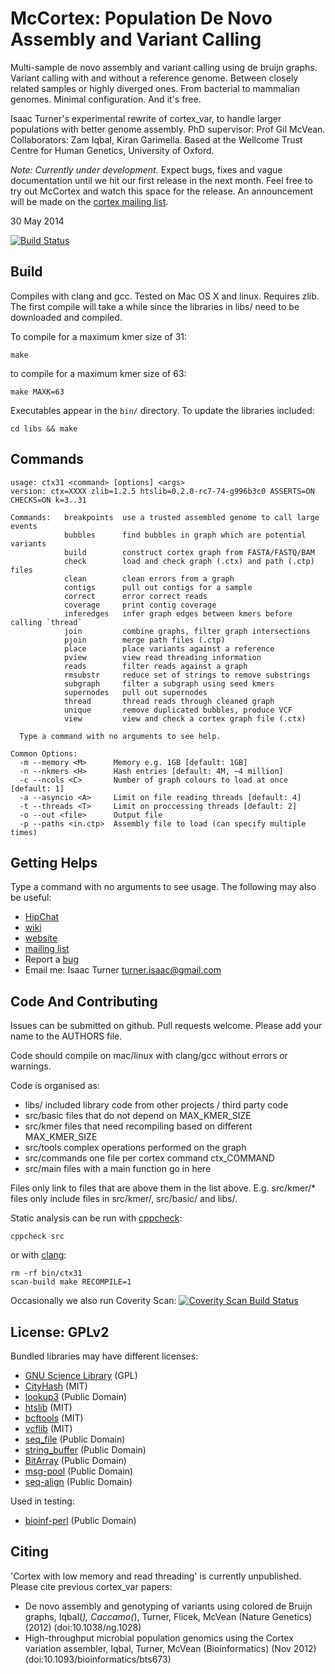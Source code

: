 McCortex: Population De Novo Assembly and Variant Calling
===============================================

Multi-sample de novo assembly and variant calling using de bruijn graphs.
Variant calling with and without a reference genome. Between closely related
samples or highly diverged ones. From bacterial to mammalian genomes. Minimal
configuration. And it's free.

Isaac Turner's experimental rewrite of cortex_var, to handle larger populations
with better genome assembly. PhD supervisor: Prof Gil McVean. Collaborators: Zam Iqbal, Kiran Garimella. Based at the Wellcome Trust Centre for Human Genetics, University of Oxford.

*Note: Currently under development.* Expect bugs, fixes and vague documentation until we hit our first release in the next month. Feel free to try out McCortex and watch this space for the release. An announcement will be made on the [cortex mailing list](https://groups.google.com/forum/#!forum/cortex_var).

30 May 2014

[![Build Status](https://travis-ci.org/mcveanlab/mccortex.svg)](https://travis-ci.org/mcveanlab/mccortex)

Build
-----

Compiles with clang and gcc. Tested on Mac OS X and linux. Requires zlib.
The first compile will take a while since the libraries in libs/ need to be
downloaded and compiled.

To compile for a maximum kmer size of 31:

    make

to compile for a maximum kmer size of 63:

    make MAXK=63

Executables appear in the `bin/` directory. To update the libraries included:

    cd libs && make

Commands
--------

    usage: ctx31 <command> [options] <args>
    version: ctx=XXXX zlib=1.2.5 htslib=0.2.0-rc7-74-g996b3c0 ASSERTS=ON CHECKS=ON k=3..31

    Commands:   breakpoints  use a trusted assembled genome to call large events
                bubbles      find bubbles in graph which are potential variants
                build        construct cortex graph from FASTA/FASTQ/BAM
                check        load and check graph (.ctx) and path (.ctp) files
                clean        clean errors from a graph
                contigs      pull out contigs for a sample
                correct      error correct reads
                coverage     print contig coverage
                inferedges   infer graph edges between kmers before calling `thread`
                join         combine graphs, filter graph intersections
                pjoin        merge path files (.ctp)
                place        place variants against a reference
                pview        view read threading information
                reads        filter reads against a graph
                rmsubstr     reduce set of strings to remove substrings
                subgraph     filter a subgraph using seed kmers
                supernodes   pull out supernodes
                thread       thread reads through cleaned graph
                unique       remove duplicated bubbles, produce VCF
                view         view and check a cortex graph file (.ctx)

      Type a command with no arguments to see help.

    Common Options:
      -m --memory <M>      Memory e.g. 1GB [default: 1GB]
      -n --nkmers <H>      Hash entries [default: 4M, ~4 million]
      -c --ncols <C>       Number of graph colours to load at once [default: 1]
      -a --asyncio <A>     Limit on file reading threads [default: 4]
      -t --threads <T>     Limit on proccessing threads [default: 2]
      -o --out <file>      Output file
      -p --paths <in.ctp>  Assembly file to load (can specify multiple times)

Getting Helps
-------------

Type a command with no arguments to see usage. The following may also be useful:
* [HipChat](www.hipchat.com/gbF6Zf4k3)
* [wiki](https://github.com/mcveanlab/mccortex/wiki)
* [website](http://mcveanlab.github.io/mccortex)
* [mailing list](https://groups.google.com/forum/#!forum/cortex_var)
* Report a [bug](https://github.com/mcveanlab/mccortex/issues)
* Email me: Isaac Turner <turner.isaac@gmail.com>

Code And Contributing
------------

Issues can be submitted on github. Pull requests welcome. Please add your name
to the AUTHORS file.

Code should compile on mac/linux with clang/gcc without errors or warnings.

Code is organised as:
* libs/         included library code from other projects / third party code
* src/basic     files that do not depend on MAX_KMER_SIZE
* src/kmer      files that need recompiling based on different MAX_KMER_SIZE
* src/tools     complex operations performed on the graph
* src/commands  one file per cortex command ctx_COMMAND
* src/main      files with a main function go in here

Files only link to files that are above them in the list above. E.g. src/kmer/*
files only include files in src/kmer/, src/basic/ and libs/.

Static analysis can be run with [cppcheck](http://cppcheck.sourceforge.net):

    cppcheck src

or with [clang](http://clang-analyzer.llvm.org):

    rm -rf bin/ctx31
    scan-build make RECOMPILE=1

Occasionally we also run Coverity Scan: [![Coverity Scan Build Status](https://scan.coverity.com/projects/2329/badge.svg)](https://scan.coverity.com/projects/2329)

License: GPLv2
--------------

Bundled libraries may have different licenses:
* [GNU Science Library](http://www.gnu.org/software/gsl/) (GPL)
* [CityHash](https://code.google.com/p/cityhash/) (MIT)
* [lookup3](http://burtleburtle.net/bob/c/lookup3.c) (Public Domain)
* [htslib](https://github.com/samtools/htslib) (MIT)
* [bcftools](https://github.com/samtools/bcftools) (MIT)
* [vcflib](https://github.com/ekg/vcflib) (MIT)
* [seq_file](https://github.com/noporpoise/seq_file) (Public Domain)
* [string_buffer](https://github.com/noporpoise/string_buffer) (Public Domain)
* [BitArray](https://github.com/noporpoise/BitArray) (Public Domain)
* [msg-pool](https://github.com/noporpoise/msg-pool) (Public Domain)
* [seq-align](https://github.com/noporpoise/seq-align) (Public Domain)

Used in testing:
* [bioinf-perl](https://github.com/noporpoise/bioinf-perl) (Public Domain)

Citing
------

'Cortex with low memory and read threading' is currently unpublished.  Please
cite previous cortex_var papers:

* De novo assembly and genotyping of variants using colored de Bruijn graphs,
Iqbal(*), Caccamo(*), Turner, Flicek, McVean (Nature Genetics) (2012)
(doi:10.1038/ng.1028)
* High-throughput microbial population genomics using the Cortex variation assembler,
Iqbal, Turner, McVean (Bioinformatics) (Nov 2012)
(doi:10.1093/bioinformatics/bts673)
